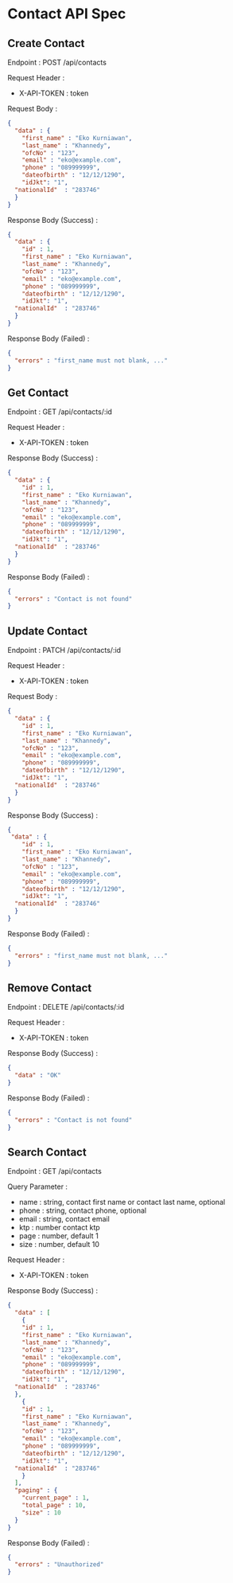 # Contact API Spec

## Create Contact

Endpoint : POST /api/contacts

Request Header :
- X-API-TOKEN : token

Request Body :

```json
{
  "data" : {
    "first_name" : "Eko Kurniawan",
    "last_name" : "Khannedy",
    "ofcNo" : "123",
    "email" : "eko@example.com",
    "phone" : "089999999",
    "dateofbirth" : "12/12/1290",
    "idJkt": "1",
  "nationalId"  : "283746"
  }
}
```

Response Body (Success) :

```json
{
  "data" : {
    "id" : 1,
    "first_name" : "Eko Kurniawan",
    "last_name" : "Khannedy",
    "ofcNo" : "123",
    "email" : "eko@example.com",
    "phone" : "089999999",
    "dateofbirth" : "12/12/1290",
    "idJkt": "1",
  "nationalId"  : "283746"
  }
}
```

Response Body (Failed) :

```json
{
  "errors" : "first_name must not blank, ..."
}
```

## Get Contact

Endpoint : GET /api/contacts/:id

Request Header :
- X-API-TOKEN : token

Response Body (Success) :

```json
{
  "data" : {
    "id" : 1,
    "first_name" : "Eko Kurniawan",
    "last_name" : "Khannedy",
    "ofcNo" : "123",
    "email" : "eko@example.com",
    "phone" : "089999999",
    "dateofbirth" : "12/12/1290",
    "idJkt": "1",
  "nationalId"  : "283746"
  }
}
```

Response Body (Failed) :

```json
{
  "errors" : "Contact is not found"
}
```

## Update Contact

Endpoint : PATCH /api/contacts/:id

Request Header :
- X-API-TOKEN : token

Request Body :

```json
{
  "data" : {
    "id" : 1,
    "first_name" : "Eko Kurniawan",
    "last_name" : "Khannedy",
    "ofcNo" : "123",
    "email" : "eko@example.com",
    "phone" : "089999999",
    "dateofbirth" : "12/12/1290",
    "idJkt": "1",
  "nationalId"  : "283746"
  }
}
```

Response Body (Success) :

```json
{
 "data" : {
    "id" : 1,
    "first_name" : "Eko Kurniawan",
    "last_name" : "Khannedy",
    "ofcNo" : "123",
    "email" : "eko@example.com",
    "phone" : "089999999",
    "dateofbirth" : "12/12/1290",
    "idJkt": "1",
  "nationalId"  : "283746"
  }
}
```

Response Body (Failed) :

```json
{
  "errors" : "first_name must not blank, ..."
}
```

## Remove Contact

Endpoint : DELETE /api/contacts/:id

Request Header :
- X-API-TOKEN : token

Response Body (Success) :

```json
{
  "data" : "OK"
}
```

Response Body (Failed) :

```json
{
  "errors" : "Contact is not found"
}
```

## Search Contact

Endpoint : GET /api/contacts

Query Parameter :
- name : string, contact first name or contact last name, optional
- phone : string, contact phone, optional
- email : string, contact email
- ktp   : number  contact ktp
- page : number, default 1
- size : number, default 10

Request Header :
- X-API-TOKEN : token

Response Body (Success) :

```json
{
  "data" : [
    {
    "id" : 1,
    "first_name" : "Eko Kurniawan",
    "last_name" : "Khannedy",
    "ofcNo" : "123",
    "email" : "eko@example.com",
    "phone" : "089999999",
    "dateofbirth" : "12/12/1290",
    "idJkt": "1",
  "nationalId"  : "283746"
  },
    {
    "id" : 1,
    "first_name" : "Eko Kurniawan",
    "last_name" : "Khannedy",
    "ofcNo" : "123",
    "email" : "eko@example.com",
    "phone" : "089999999",
    "dateofbirth" : "12/12/1290",
    "idJkt": "1",
  "nationalId"  : "283746"
    }
  ],
  "paging" : {
    "current_page" : 1,
    "total_page" : 10,
    "size" : 10
  }
}
```

Response Body (Failed) :

```json
{
  "errors" : "Unauthorized"
}
```